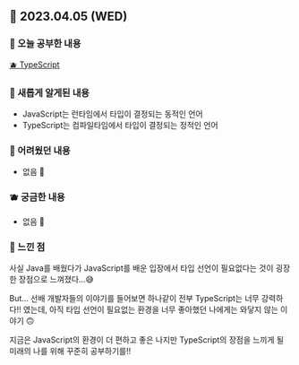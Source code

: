 ## 🍰 2023.04.05 (WED)

### 🍑 오늘 공부한 내용

[🫐 TypeScript](https://github.com/merryfraise/TIL/blob/main/TypeScript/TypeScript.md)

### 🍓 새롭게 알게된 내용

-   JavaScript는 런타임에서 타입이 결정되는 동적인 언어
-   TypeScript는 컴파일타임에서 타입이 결정되는 정적인 언어

### 🍒 어려웠던 내용

-   없음 🤭

### 🫐 궁금한 내용

-   없음 🤭

### 🐰 느낀 점

사실 Java를 배웠다가 JavaScript를 배운 입장에서 타입 선언이 필요없다는 것이 굉장한 장점으로 느껴졌다...😅

But... 선배 개발자들의 이야기를 들어보면 하나같이 전부 TypeScript는 너무 강력하다!! 였는데, 아직 타입 선언이 필요없는 환경을 너무 좋아했던 나에게는 와닿지 않는 이야기 🙃

지금은 JavaScript의 환경이 더 편하고 좋은 나지만 TypeScript의 장점을 느끼게 될 미래의 나를 위해 꾸준히 공부하기를!!
